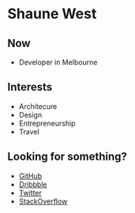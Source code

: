 # Shaune West

## Now

- Developer in Melbourne

## Interests

- Architecure
- Design
- Entrepreneurship
- Travel

## Looking for something? 

- [GitHub](http://github.com/theshaune)
- [Dribbble](https://dribbble.com/shaune)
- [Twitter](http://twitter.com/shaunewest)
- [StackOverflow](http://stackoverflow.com/users/6712681/shaune)
